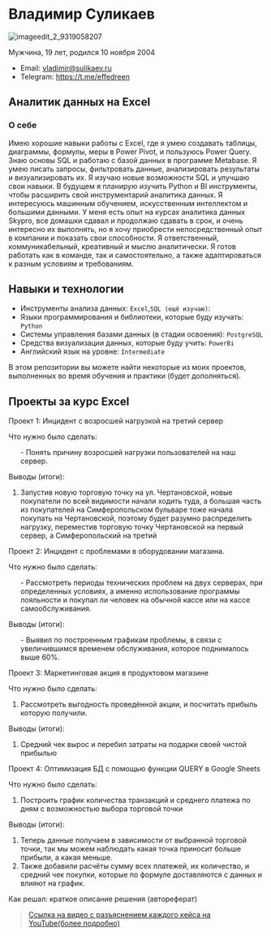 # Владимир Суликаев 
![imageedit_2_9319058207](https://github.com/VladimirSulikaev/summary/assets/150725281/a6c871c0-a9a3-48c7-b0cf-ad9ab04661a3)

Мужчина, 19 лет, родился 10 ноября 2004

- Email: vladimir@sulikaev.ru
- Telegram: https://t.me/effedreen

## Аналитик данных на Excel

### О себе 

Имею хорошие навыки работы с Excel, где я умею создавать таблицы, диаграммы, формулы, меры в Power Pivot, и пользуюсь Power Query. Знаю основы SQL и работаю с базой данных в программе Metabase. Я умею писать запросы, фильтровать данные, анализировать результаты и визуализировать их. Я изучаю новые возможности SQL и улучшаю свои навыки.
В будущем я планирую изучить Python и BI инструменты, чтобы расширить свой инструментарий аналитика данных. Я интересуюсь машинным обучением, искусственным интеллектом и большими данными.
У меня есть опыт на курсах аналитика данных Skypro, все домашки сдавал и продолжаю сдавать в срок, и очень интересно их выполнять, но я хочу приобрести непосредственный опыт в компании и показать свои способности. Я ответственный, коммуникабельный, креативный и мыслю аналитически. Я готов работать как в команде, так и самостоятельно, а также адаптироваться к разным условиям и требованиям. 

## Навыки и технологии
- Инструменты анализа данных: ``Excel``,``SQL (ещё изучаю)``: 
- Языки программирования и библиотеки, которые буду изучать: ``Python`` 
- Системы управления базами данных (в стадии освоения): ``PostgreSQL``
- Средства визуализации данных, которые буду учить: ``PowerBi``
- Английский язык на уровне: ``Intermediate``

В этом репозитории вы можете найти некоторые из моих проектов, выполненных во время обучения и практики (будет дополняться).
<br>

## Проекты за курс Excel
<p> Проект 1: Инцидент с возросшей нагрузкой на третий сервер </p>
<p>Что нужно было сделать:<p>
<ol>
  - Понять причину возросшей нагрузки пользователей на наш сервер.
</ol>

<p>Выводы (итоги):<p>
<ol>
  <li>Запустив новую торговую точку на ул. Чертановской, новые покупатели по всей видимости начали ходить туда, а большая часть из покупателей на Симферопольском бульваре тоже начала покупать на Чертановской, поэтому будет разумно распределить нагрузку, переместив торговую точку Чертановской на первый сервер, а Симферопольский на третий</li>
</ol> </p>



Проект 2: Инцидент с проблемами в оборудовании магазина.

Что нужно было сделать:
<ol>
  - Рассмотреть периоды технических проблем на двух серверах, при определенных условиях, а именно использование программы лояльности и покупал ли человек на обычной кассе или на кассе самообслуживания.
</ol>

<p>Выводы (итоги):<p>
<ol>
  - Выявил по построенным графикам проблемы, в связи с увеличившимся временем обслуживания, которое поднималось выше 60%.
</ol> </p>



<p> Проект 3: Маркетинговая акция в продуктовом магазине </p>
<p>Что нужно было сделать:<p>
<ol>
  <li>Рассмотреть выгодность проведённой акции, и посчитать прибыль которую получили.</li>
</ol>

<p>Выводы (итоги):<p>
<ol>
  <li>Средний чек вырос и перебил затраты на подарки своей чистой прибылью</li>
</ol> </p>



<p> Проект 4: Оптимизация БД с помощью функции QUERY в Google Sheets </p>
<p>Что нужно было сделать:<p>
<ol>
  <li>Построить график количества транзакций и среднего платежа по дням с возможностью выбора торговой точки</li>
</ol>

<p>Выводы (итоги):<p>
<ol>
  <li>Теперь данные получаем в зависимости от выбранной торговой точки, так мы можем наблюдать какая точка приносит больше прибыли, а какая меньше.</li>
  <li>Также добавили расчёты сумму всех платежей, их количество, и средний чек покупки, которые по формуле доставляются с данных и влияют на график.</li>
</ol> </p>


<p>Как решал: краткое описание решения (автореферат)<p>

> <a href="https://youtu.be/mQ5jHFjSQNA?si=x8RbixMC_DtVjV9I">Ссылка на видео с разъяснением каждого кейса на YouTube(более подробно)</a>
